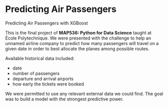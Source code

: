 # Predicting Air Passengers
Predicting Air Passengers with XGBoost

This is the final project of **MAP536: Python for Data Science** taught at École Polytechnique. We were presented with the challenge to help an unnamed airline company to predict how many passengers will travel on a given date in order to best allocate the planes among possible routes. 

Available historical data included:
  * date
  * number of passengers
  * departure and arrival airports
  * how early the tickets were booked

We were permitted to use any relevant external data we could find. The goal was to build a model with the strongest predictive power.
